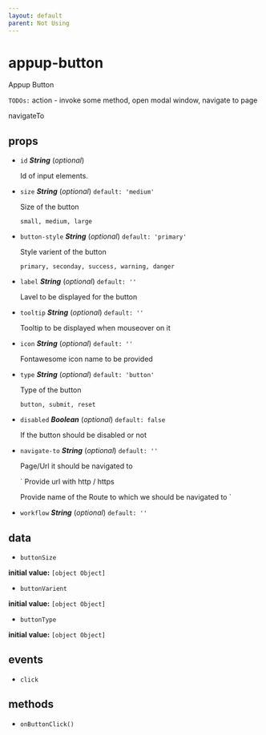 ```yaml
---
layout: default
parent: Not Using
---
```

# appup-button 

Appup Button

`TODOs:`
action - invoke some method, open modal window, navigate to page

navigateTo 

## props 

- `id` ***String*** (*optional*) 

  Id of input elements. 

- `size` ***String*** (*optional*) `default: 'medium'` 

  Size of the button
  
  `small, medium, large` 

- `button-style` ***String*** (*optional*) `default: 'primary'` 

  Style varient of the button
  
  `primary, seconday, success, warning, danger` 

- `label` ***String*** (*optional*) `default: ''` 

  Lavel to be displayed for the button 

- `tooltip` ***String*** (*optional*) `default: ''` 

  Tooltip to be displayed when mouseover on it 

- `icon` ***String*** (*optional*) `default: ''` 

  Fontawesome icon name to be provided 

- `type` ***String*** (*optional*) `default: 'button'` 

  Type of the button
  
  `button, submit, reset` 

- `disabled` ***Boolean*** (*optional*) `default: false` 

  If the button should be disabled or not 

- `navigate-to` ***String*** (*optional*) `default: ''` 

  Page/Url it should be navigated to
  
  `
  Provide url with http / https
  
  Provide name of the Route to which we should be navigated to
  ` 

- `workflow` ***String*** (*optional*) `default: ''` 

## data 

- `buttonSize` 

**initial value:** `[object Object]` 

- `buttonVarient` 

**initial value:** `[object Object]` 

- `buttonType` 

**initial value:** `[object Object]` 

## events 

- `click` 

## methods 

- `onButtonClick()` 

